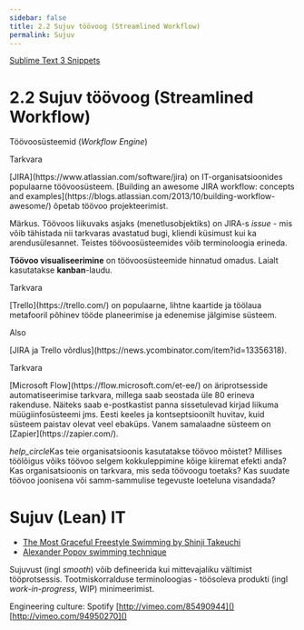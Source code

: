 ```yaml
---
sidebar: false
title: 2.2 Sujuv töövoog (Streamlined Workflow)
permalink: Sujuv
---
```


[Sublime Text 3 Snippets](https://webdevstudios.com/2016/08/16/snippets-saved-life-how-sublime-text-3-snippets-changed-everything/)

# 2.2 Sujuv töövoog (Streamlined Workflow)

Töövoosüsteemid (_Workflow Engine_)

<p class='tags'>Tarkvara</p>
[JIRA](https://www.atlassian.com/software/jira) on IT-organisatsioonides populaarne töövoosüsteem. [Building an awesome JIRA workflow: concepts and examples](https://blogs.atlassian.com/2013/10/building-workflow-awesome/) õpetab töövoo projekteerimist.

Märkus. Töövoos liikuvaks asjaks (menetlusobjektiks) on JIRA-s _issue_ - mis võib tähistada nii tarkvaras avastatud bugi, kliendi küsimust kui ka arendusülesannet. Teistes töövoosüsteemides võib terminoloogia erineda.

__Töövoo visualiseerimine__ on töövoosüsteemide hinnatud omadus. Laialt kasutatakse __kanban__-laudu.

<p class='tags'>Tarkvara</p>    
[Trello](https://trello.com/) on populaarne, lihtne kaartide ja töölaua metafooril põhinev tööde planeerimise ja edenemise jälgimise süsteem.

<p class='tags'>Also</p>
[JIRA ja Trello võrdlus](https://news.ycombinator.com/item?id=13356318).

<p class='tags'>Tarkvara</p>
[Microsoft Flow](https://flow.microsoft.com/et-ee/) on äriprotsesside automatiseerimise tarkvara, millega saab seostada üle 80 erineva rakenduse. Näiteks saab e-postkastist panna sissetulevad kirjad liikuma müügiinfosüsteemi jms. Eesti keeles ja kontseptsioonilt huvitav, kuid süsteem paistav olevat veel ebaküps. Vanem samalaadne süsteem on [Zapier](https://zapier.com/).

<p><i class="material-icons ikoon">help_circle</i>Kas teie organisatsioonis kasutatakse töövoo mõistet? Millises töölõigus võiks töövoo selgem kokkuleppimine kõige kiiremat efekti anda? Kas organisatsioonis on tarkvara, mis seda töövoogu toetaks? Kas suudate töövoo joonisena või samm-sammulise tegevuste loeteluna visandada?</p> 

# Sujuv (Lean) IT

- [The Most Graceful Freestyle Swimming by Shinji Takeuchi](https://youtu.be/rJpFVvho0o4)
- [Alexander Popov swimming technique](https://youtu.be/CIzBaSiWdRA)

Sujuvust (ingl _smooth_) võib defineerida kui mittevajaliku vältimist tööprotsessis. Tootmiskorralduse terminoloogias - töösoleva produkti (ingl _work-in-progress_, WIP) minimeerimist.

Engineering culture: Spotify [http://vimeo.com/85490944]() [http://vimeo.com/94950270]()

 
